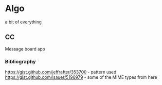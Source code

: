 # Algo
a bit of everything
  
  
## CC

Message board app


### Bibliography
https://gist.github.com/jeffrafter/353700 - pattern used
https://gist.github.com/lsauer/5196979 - some of the MIME types from here
